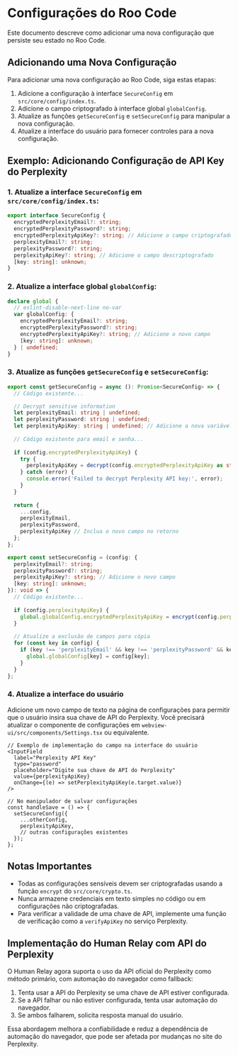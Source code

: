 # Configurações do Roo Code

Este documento descreve como adicionar uma nova configuração que persiste seu estado no Roo Code.

## Adicionando uma Nova Configuração

Para adicionar uma nova configuração ao Roo Code, siga estas etapas:

1. Adicione a configuração à interface `SecureConfig` em `src/core/config/index.ts`.
2. Adicione o campo criptografado à interface global `globalConfig`.
3. Atualize as funções `getSecureConfig` e `setSecureConfig` para manipular a nova configuração.
4. Atualize a interface do usuário para fornecer controles para a nova configuração.

## Exemplo: Adicionando Configuração de API Key do Perplexity

### 1. Atualize a interface `SecureConfig` em `src/core/config/index.ts`:

```typescript
export interface SecureConfig {
  encryptedPerplexityEmail?: string;
  encryptedPerplexityPassword?: string;
  encryptedPerplexityApiKey?: string; // Adicione o campo criptografado
  perplexityEmail?: string;
  perplexityPassword?: string;
  perplexityApiKey?: string; // Adicione o campo descriptografado
  [key: string]: unknown;
}
```

### 2. Atualize a interface global `globalConfig`:

```typescript
declare global {
  // eslint-disable-next-line no-var
  var globalConfig: {
    encryptedPerplexityEmail?: string;
    encryptedPerplexityPassword?: string;
    encryptedPerplexityApiKey?: string; // Adicione o novo campo
    [key: string]: unknown;
  } | undefined;
}
```

### 3. Atualize as funções `getSecureConfig` e `setSecureConfig`:

```typescript
export const getSecureConfig = async (): Promise<SecureConfig> => {
  // Código existente...

  // Decrypt sensitive information
  let perplexityEmail: string | undefined;
  let perplexityPassword: string | undefined;
  let perplexityApiKey: string | undefined; // Adicione a nova variável
  
  // Código existente para email e senha...
  
  if (config.encryptedPerplexityApiKey) {
    try {
      perplexityApiKey = decrypt(config.encryptedPerplexityApiKey as string);
    } catch (error) {
      console.error('Failed to decrypt Perplexity API key:', error);
    }
  }
  
  return {
    ...config,
    perplexityEmail,
    perplexityPassword,
    perplexityApiKey // Inclua o novo campo no retorno
  };
};

export const setSecureConfig = (config: { 
  perplexityEmail?: string; 
  perplexityPassword?: string;
  perplexityApiKey?: string; // Adicione o novo campo
  [key: string]: unknown;
}): void => {
  // Código existente...
  
  if (config.perplexityApiKey) {
    global.globalConfig.encryptedPerplexityApiKey = encrypt(config.perplexityApiKey);
  }
  
  // Atualize a exclusão de campos para cópia
  for (const key in config) {
    if (key !== 'perplexityEmail' && key !== 'perplexityPassword' && key !== 'perplexityApiKey') {
      global.globalConfig[key] = config[key];
    }
  }
};
```

### 4. Atualize a interface do usuário

Adicione um novo campo de texto na página de configurações para permitir que o usuário insira sua chave de API do Perplexity. Você precisará atualizar o componente de configurações em `webview-ui/src/components/Settings.tsx` ou equivalente.

```tsx
// Exemplo de implementação do campo na interface do usuário
<InputField
  label="Perplexity API Key"
  type="password"
  placeholder="Digite sua chave de API do Perplexity"
  value={perplexityApiKey}
  onChange={(e) => setPerplexityApiKey(e.target.value)}
/>

// No manipulador de salvar configurações
const handleSave = () => {
  setSecureConfig({
    ...otherConfig,
    perplexityApiKey,
    // outras configurações existentes
  });
};
```

## Notas Importantes

- Todas as configurações sensíveis devem ser criptografadas usando a função `encrypt` do `src/core/crypto.ts`.
- Nunca armazene credenciais em texto simples no código ou em configurações não criptografadas.
- Para verificar a validade de uma chave de API, implemente uma função de verificação como a `verifyApiKey` no serviço Perplexity.

## Implementação do Human Relay com API do Perplexity

O Human Relay agora suporta o uso da API oficial do Perplexity como método primário, com automação do navegador como fallback:

1. Tenta usar a API do Perplexity se uma chave de API estiver configurada.
2. Se a API falhar ou não estiver configurada, tenta usar automação do navegador.
3. Se ambos falharem, solicita resposta manual do usuário.

Essa abordagem melhora a confiabilidade e reduz a dependência de automação do navegador, que pode ser afetada por mudanças no site do Perplexity.
